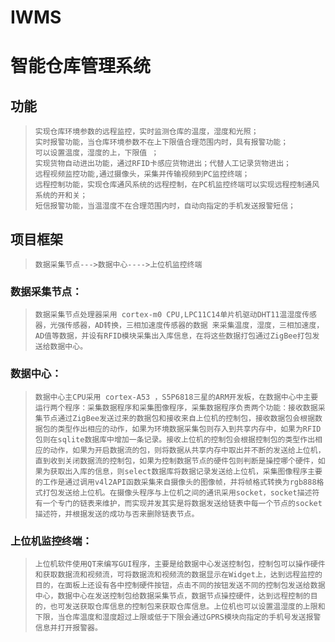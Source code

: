 # IWMS
# 智能仓库管理系统

## 功能
>     实现仓库环境参数的远程监控，实时监测仓库的温度，湿度和光照；
>     实时报警功能，当仓库环境参数不在上下限值合理范围内时，具有报警功能；
>     可以设置温度，湿度的上，下限值 ；
>     实现货物自动进出功能，通过RFID卡感应货物进出；代替人工记录货物进出；
>     远程视频监控功能,通过摄像头，采集并传输视频到PC监控终端；
>     远程控制功能，实现仓库通风系统的远程控制，在PC机监控终端可以实现远程控制通风系统的开和关；
>     短信报警功能，当温湿度不在合理范围内时，自动向指定的手机发送报警短信；

## 项目框架
>     数据采集节点--->数据中心---->上位机监控终端

### 数据采集节点：
>     数据采集节点处理器采用 cortex-m0 CPU,LPC11C14单片机驱动DHT11温湿度传感器，光强传感器，AD转换，三相加速度传感器的数据 来采集温度，湿度，三相加速度，AD值等数据，并设有RFID模块采集出入库信息，在将这些数据打包通过ZigBee打包发送给数据中心。

### 数据中心：
>     数据中心主CPU采用 cortex-A53 ，S5P6818三星的ARM开发板，在数据中心中主要运行两个程序：采集数据程序和采集图像程序，采集数据程序负责两个功能：接收数据采集节点通过ZigBee发送过来的数据包和接收来自上位机的控制包，接收数据包会根据数据包的类型作出相应的动作，如果为环境数据采集包则存入到共享内存中，如果为RFID包则在sqlite数据库中增加一条记录。接收上位机的控制包会根据控制包的类型作出相应的动作，如果为开启数据流的包，则将数据从共享内存中取出并不断的发送给上位机，直到收到关闭数据流的控制包，如果为控制数据节点的硬件包则判断是操控哪个硬件，如果为获取出入库的信息，则select数据库将数据记录发送给上位机，采集图像程序主要的工作是通过调用v4l2API函数采集来自摄像头的图像帧，并将帧格式转换为rgb888格式打包发送给上位机。在摄像头程序与上位机之间的通讯采用socket，socket描述符有一个专门的链表来维护，而实现并发其实是将数据发送给链表中每一个节点的socket描述符，并根据发送的成功与否来删除链表节点。

### 上位机监控终端：
>     上位机软件使用QT来编写GUI程序，主要是给数据中心发送控制包，控制包可以操作硬件和获取数据流和视频流，可将数据流和视频流的数据显示在Widget上，达到远程监控的目的，在面板上还设有各中控制硬件按钮，点击不同的按钮发送不同的控制包发送给数据中心，数据中心在发送控制包给数据采集节点，数据节点操控硬件，达到远程控制的目的，也可发送获取仓库信息的控制包来获取仓库信息。上位机也可以设置温湿度的上限和下限，当仓库温度和湿度超过上限或低于下限会通过GPRS模块向指定的手机号发送报警信息并打开报警器。